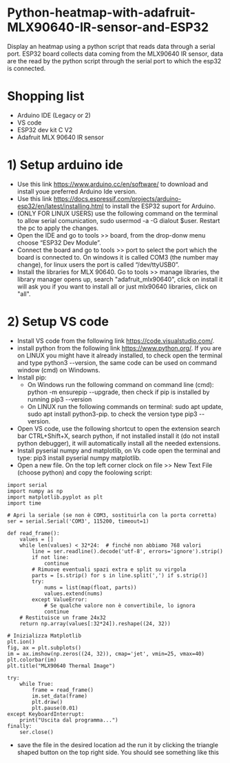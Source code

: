 # Python-heatmap-with-adafruit-MLX90640-IR-sensor-and-ESP32
Display an heatmap using a python script that reads data through a serial port. ESP32 board collects data coming from the MLX90640 IR sensor, data are the read by the python script through the serial port to which the esp32 is connected. 

# Shopping list
* Arduino IDE (Legacy or 2)
* VS code
* ESP32 dev kit C V2
* Adafruit MLX 90640 IR sensor

# 1) Setup arduino ide 
* Use this link https://www.arduino.cc/en/software/ to download and install youe preferred Arduino Ide version.
* Use this link https://docs.espressif.com/projects/arduino-esp32/en/latest/installing.html to install the ESP32 suport for Arduino.
* (ONLY FOR LINUX USERS) use the following command on the terminal to allow serial comunication, sudo usermod -a -G dialout $user. Restart the pc to apply the changes.
* Open the IDE and go to tools >> board, from the drop-donw menu choose “ESP32 Dev Module”.
* Connect the board and go to tools >> port to select the port which the board is connected to. On windows it is called COM3 (the number may change), for linux users the port is called “/dev/ttyUSB0”.
* Install the libraries for MLX 90640. Go to tools >> manage libraries, the library manager opens up, search "adafruit_mlx90640", click on install it will ask you if you want to install all or just mlx90640 libraries, click on "all".

# 2) Setup VS code  
* Install VS code from the following link https://code.visualstudio.com/.
* install python from the following link https://www.python.org/. If you are on LINUX you might have it already installed, to check open the terminal and type python3 --version, the same code can be used on command window (cmd) on Windowns.
* Install pip:
    * On Windows run the following command on command line (cmd): python -m ensurepip --upgrade, then check if pip is installed by running pip3 --version
    * On LINUX run the following commands on terminal: sudo apt update, sudo apt install python3-pip. to check the version type pip3 --version.
* Open VS code, use the following shortcut to open the extension search bar CTRL+Shift+X, search python, if not installed install it (do not install python debugger), it will automatically install all the needed extensions.
* Install pyserial numpy and matplotlib, on Vs code open the terminal and type: pip3 install pyserial numpy matplotlib.
* Open a new file. On the top left corner clock on file >> New Text File (choose python) and copy the foolowing script:
  
```
import serial
import numpy as np
import matplotlib.pyplot as plt
import time

# Apri la seriale (se non è COM3, sostituirla con la porta corretta)
ser = serial.Serial('COM3', 115200, timeout=1)

def read_frame():
    values = []
    while len(values) < 32*24:  # finché non abbiamo 768 valori
        line = ser.readline().decode('utf-8', errors='ignore').strip()
        if not line:
            continue
        # Rimuove eventuali spazi extra e split su virgola
        parts = [s.strip() for s in line.split(',') if s.strip()]
        try:
            nums = list(map(float, parts))
            values.extend(nums)
        except ValueError:
            # Se qualche valore non è convertibile, lo ignora
            continue
    # Restituisce un frame 24x32
    return np.array(values[:32*24]).reshape((24, 32))

# Inizializza Matplotlib
plt.ion()
fig, ax = plt.subplots()
im = ax.imshow(np.zeros((24, 32)), cmap='jet', vmin=25, vmax=40)
plt.colorbar(im)
plt.title("MLX90640 Thermal Image")

try:
    while True:
        frame = read_frame()
        im.set_data(frame)
        plt.draw()
        plt.pause(0.01)
except KeyboardInterrupt:
    print("Uscita dal programma...")
finally:
    ser.close()
```

* save the file in the desired location ad the run it by clicking the triangle shaped button on the top right side. You should see something like this 
